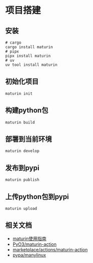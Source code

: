 # 项目搭建

## 安装

```shell
# cargo
cargo install maturin
# pipx
pipx install maturin
# uv
uv tool install maturin
```

## 初始化项目

```shell
maturin init
```

## 构建python包

```shell
maturin build
```

## 部署到当前环境

```shell
maturin develop
```

## 发布到pypi

```shell
maturin publish
```

## 上传python包到pypi

```shell
maturin upload
```

## 相关文档

- [maturin使用指南](https://www.maturin.rs/)
- [PyO3/maturin-action](https://github.com/PyO3/maturin-action)
- [marketplace/actions/maturin-action](https://github.com/marketplace/actions/maturin-action)
- [pypa/manylinux](https://github.com/pypa/manylinux)
